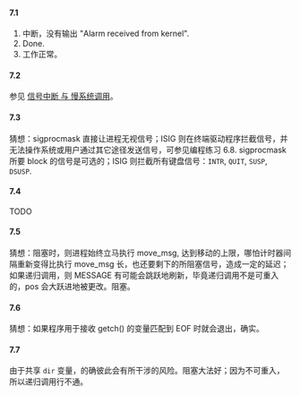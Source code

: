 #### 7.1

1. 中断，没有输出 "Alarm received from kernel".
2. Done.
3. 工作正常。

#### 7.2

参见 [信号中断 与 慢系统调用](http://blog.csdn.net/benkaoya/article/details/17262053#)。

#### 7.3

猜想：sigprocmask 直接让进程无视信号；ISIG 则在终端驱动程序拦截信号，并无法操作系统或用户通过其它途径发送信号，可参见编程练习 6.8. sigprocmask 所要 block 的信号是可选的；ISIG 则拦截所有键盘信号：`INTR`, `QUIT`, `SUSP`, `DSUSP`.

#### 7.4

TODO

#### 7.5

猜想：阻塞时，则进程始终立马执行 move_msg, 达到移动的上限，哪怕计时器间隔重新变得比执行 move_msg 长，也还要剩下的所阻塞信号，造成一定的延迟；如果递归调用，则 MESSAGE 有可能会跳跃地刷新，毕竟递归调用不是可重入的，pos 会大跃进地被更改。阻塞。

#### 7.6

猜想：如果程序用于接收 getch() 的变量匹配到 EOF 时就会退出，确实。

#### 7.7

由于共享 `dir` 变量，的确彼此会有所干涉的风险。阻塞大法好；因为不可重入，所以递归调用行不通。